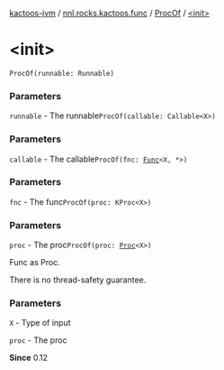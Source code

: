 [kactoos-jvm](../../index.md) / [nnl.rocks.kactoos.func](../index.md) / [ProcOf](index.md) / [&lt;init&gt;](.)

# &lt;init&gt;

`ProcOf(runnable: Runnable)`

### Parameters

`runnable` - The runnable`ProcOf(callable: Callable<X>)`

### Parameters

`callable` - The callable`ProcOf(fnc: `[`Func`](../../nnl.rocks.kactoos/-func/index.md)`<X, *>)`

### Parameters

`fnc` - The func`ProcOf(proc: KProc<X>)`

### Parameters

`proc` - The proc`ProcOf(proc: `[`Proc`](../../nnl.rocks.kactoos/-proc/index.md)`<X>)`

Func as Proc.

There is no thread-safety guarantee.

### Parameters

`X` - Type of input

`proc` - The proc

**Since**
0.12

